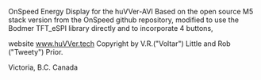 OnSpeed Energy Display for the huVVer-AVI
Based on the open source M5 stack version from the OnSpeed github repository,
modified to use the Bodmer TFT_eSPI library directly and to incorporate 4 buttons,

website www.huVVer.tech
Copyright by V.R.("Voltar") Little and Rob ("Tweety") Prior.

Victoria, B.C. Canada
